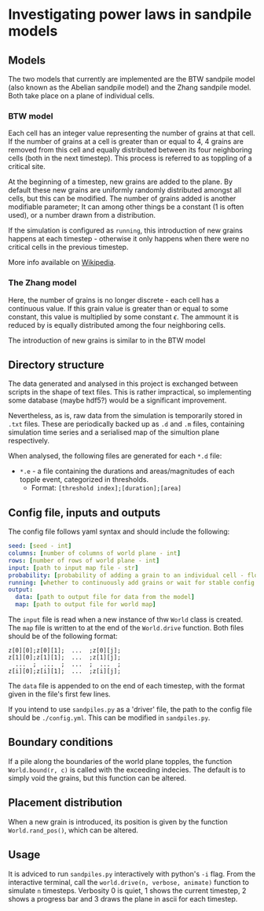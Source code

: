 # Investigating power laws in sandpile models

## Models

The two models that currently are implemented are the BTW sandpile model (also known as the Abelian sandpile model) and the Zhang sandpile model. Both take place on a plane of individual cells.

### BTW model

Each cell has an integer value representing the number of grains at that cell. If the number of grains at a cell is greater than or equal to 4, 4 grains are removed from this cell and equally distributed between its four neighboring cells (both in the next timestep). This process is referred to as toppling of a critical site.

At the beginning of a timestep, new grains are added to the plane. By default these new grains are uniformly randomly distributed amongst all cells, but this can be modified. The number of grains added is another modifiable parameter; It can among other things be a constant (1 is often used), or a number drawn from a distribution.

If the simulation is configured as `running`, this introduction of new grains happens at each timestep - otherwise it only happens when there were no critical cells in the previous timestep.

More info available on [Wikipedia](https://en.wikipedia.org/wiki/Abelian_sandpile_model).

### The Zhang model

Here, the number of grains is no longer discrete - each cell has a continuous value. If this grain value is greater than or equal to some constant, this value is multiplied by some constant $\epsilon$. The ammount it is reduced by is equally distributed among the four neighboring cells.

The introduction of new grains is similar to in the BTW model

## Directory structure

The data generated and analysed in this project is exchanged between scripts in the shape of text files. This is rather impractical, so implementing some database (maybe hdf5?) would be a significant improvement.

Nevertheless, as is, raw data from the simulation is temporarily stored in `.txt` files. These are periodically backed up as `.d` and `.m` files, containing simulation time series and a serialised map of the simultion plane respectively.

When analysed, the following files are generated for each `*.d` file:

* `*.e` - a file containing the durations and areas/magnitudes of each topple event, categorized in thresholds.
  * Format: `[threshold index];[duration];[area]`

## Config file, inputs and outputs

The config file follows yaml syntax and should include the following:

```yaml
seed: [seed - int]
columns: [number of columns of world plane - int]
rows: [number of rows of world plane - int]
input: [path to input map file - str]
probability: [probability of adding a grain to an individual cell - float]
running: [whether to continuously add grains or wait for stable config first - bool]
output:
  data: [path to output file for data from the model]
  map: [path to output file for world map]
```

The `input` file is read when a new instance of thw `World` class is created. The `map` file is written to at the end of the `World.drive` function. Both files should be of the following format:

```text
z[0][0];z[0][1];  ...  ;z[0][j];
z[1][0];z[1][1];  ...  ;z[1][j];
  ...  ;  ...  ;  ...  ;  ...  ;
z[i][0];z[i][1];  ...  ;z[i][j];
```

The `data` file is appended to on the end of each timestep, with the format given in the file's first few lines.

If you intend to use `sandpiles.py` as a 'driver' file, the path to the config file should be `./config.yml`. This can be modified in `sandpiles.py`.

## Boundary conditions

If a pile along the boundaries of the world plane topples, the function `World.bound(r, c)` is called with the exceeding indecies. The default is to simply void the grains, but this function can be altered.

## Placement distribution

When a new grain is introduced, its position is given by the function `World.rand_pos()`, which can be altered.

## Usage

It is adviced to run `sandpiles.py` interactively with python's `-i` flag. From the interactive terminal, call the `world.drive(n, verbose, animate)` function to simulate `n` timesteps. Verbosity 0 is quiet, 1 shows the current timestep, 2 shows a progress bar and 3 draws the plane in ascii for each timestep.
